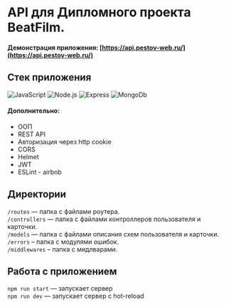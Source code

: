 # API для Дипломного проекта BeatFilm.

#### Демонстрация приложения: [https://api.pestov-web.ru/](https://api.pestov-web.ru/)
## Стек приложения

![JavaScript](https://img.shields.io/badge/-JavaScript-141130?style=flat-square&logo=JavaScript)
![Node.js](https://img.shields.io/badge/-Node.js-141130?style=flat-square&logo=Node.js)
![Express](https://img.shields.io/badge/-Express-141130?style=flat-square&logo=Express)
![MongoDb](https://img.shields.io/badge/-MongoDB-141130?style=flat-square&logo=MongoDb)

#### Дополнительно:
- ООП
- REST API
- Авторизация через http cookie
- CORS
- Helmet
- JWT
- ESLint - airbnb

## Директории

`/routes` — папка с файлами роутера.<br>
`/controllers` — папка с файлами контроллеров пользователя и карточки. <br>
`/models` — папка с файлами описания схем пользователя и карточки.<br>
`/errors` – папка с модулями ошибок.<br>
`/middlewares` – папка с мидлварами.<br>

## Работа с приложением
`npm run start` — запускает сервер   
`npm run dev` — запускает сервер с hot-reload

